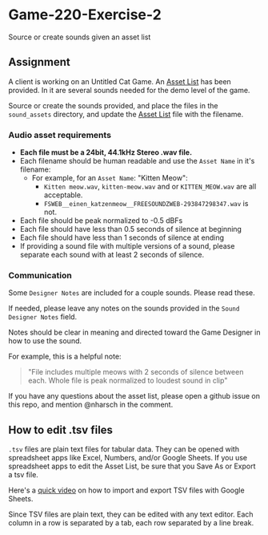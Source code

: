 # Game-220-Exercise-2
Source or create sounds given an asset list


## Assignment

A client is working on an Untitled Cat Game. An [Asset List](asset-list.tsv) has been provided. In it are several sounds needed for the demo level of the game. 

Source or create the sounds provided, and place the files in the `sound_assets` directory, and update the [Asset List](asset-list.tsv) file with the filename. 

### Audio asset requirements
- **Each file must be a 24bit, 44.1kHz Stereo .wav file.**
- Each filename should be human readable and use the `Asset Name` in it's filename:
    - For example, for an `Asset Name`: "Kitten Meow": 
        - `Kitten meow.wav`, `kitten-meow.wav` and or `KITTEN_MEOW.wav` are all acceptable.
        - `FSWEB__einen_katzenmeow__FREESOUNDZWEB-293847298347.wav` is not.
- Each file should be peak normalized to -0.5 dBFs
- Each file should have less than 0.5 seconds of silence at beginning
- Each file should have less than 1 seconds of silence at ending
- If providing a sound file with multiple versions of a sound, please separate each sound with at least 2 seconds of silence.


### Communication
Some `Designer Notes` are included for a couple sounds. Please read these.

If needed, please leave any notes on the sounds provided in the `Sound Designer Notes` field.

Notes should be clear in meaning and directed toward the Game Designer in how to use the sound.

For example, this is a helpful note:

> "File includes multiple meows with 2 seconds of silence between each. Whole file is peak normalized to loudest sound in clip"

If you have any questions about the asset list, please open a github issue on this repo, and mention @nharsch in the comment.

## How to edit .tsv files

`.tsv` files are plain text files for tabular data. They can be opened with spreadsheet apps like Excel, Numbers, and/or Google Sheets. If you use spreadsheet apps to edit the Asset List, be sure that you Save As or Export a tsv file. 

Here's a [quick video](https://www.youtube.com/watch?v=XbXL-ZrprCw) on how to import and export TSV files with Google Sheets.

Since TSV files are plain text, they can be edited with any text editor. Each column in a row is separated by a tab, each row separated by a line break.
